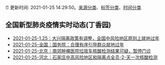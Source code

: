 :alarm_clock: 更新时间: 2021-01-25 14:29:50。[来源分类](../README.md)、[标签分类](../TAGS.md)、[时间分类](../TIMELINE.md)

## 全国新型肺炎疫情实时动态(丁香园)




- [2021-01-25-1.25｜大兴隔离政策有调整，全国中风险地区原则上就地过年](http://app.cctv.com/special/cportal/detail/arti/index.html?id=Artiooy8hrBouYhk0TOUz5lj210125&isfromapp=1) 
- [2021-01-25-全国｜国务院：合理有序引导群众就地过年](http://app.cctv.com/special/cportal/detail/arti/index.html?id=ArtiYVvyJ4y3ZbuvaQ2aZQC2210125&isfromapp=1) 
- [2021-01-25-北京｜南郊肿瘤医院垃圾车核酸检测结果可疑，暂停门诊](http://app.cctv.com/special/cportal/detail/arti/index.html?id=Artin2cj5TaVR9rUJDrO2Uco210125&isfromapp=1) 
- [2021-01-25-河北｜石家庄中高风险地区和隔离点全员-2-天一次核酸检测](http://app.cctv.com/special/cportal/detail/arti/index.html?id=ArtiIWAAloYl678mt54LG9jM210125&isfromapp=1) 